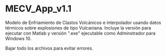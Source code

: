 # MECV_App_v1.1
Modelo de Enfriamiento de Clastos Volcánicos e interpolador usando datos térmicos sobre explosiones de tipo Vulcaniana.
Incluye la versión para ejecutar con Matlab y versión ".exe" ejecutable como Adminstrador para Windows 10.

Bajar todo los archivos para evitar errores. 

